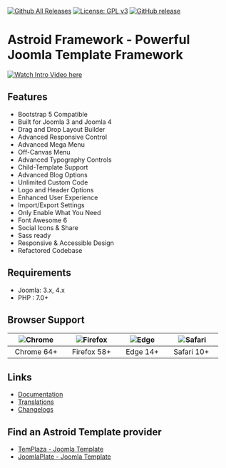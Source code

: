 [![Github All Releases](https://img.shields.io/github/downloads/templaza/astroid-framework/total.svg)](https://github.com/templaza/astroid-framework/releases)
[![License: GPL v3](https://img.shields.io/badge/License-GPL%20v3-blue.svg)](http://www.gnu.org/licenses/gpl-3.0)
[![GitHub release](https://img.shields.io/github/release/templaza/astroid-framework.svg)](https://github.com/templaza/astroid-framework/releases)

# Astroid Framework - Powerful Joomla Template Framework

[![Watch Intro Video here](https://www.joomdev.com/images/githubassets/astroid-play.jpg)](https://www.youtube.com/watch?v=ZflNq3fDaXE)

## Features
* Bootstrap 5 Compatible
* Built for Joomla 3 and Joomla 4
* Drag and Drop Layout Builder
* Advanced Responsive Control
* Advanced Mega Menu
* Off-Canvas Menu
* Advanced Typography Controls
* Child-Template Support
* Advanced Blog Options
* Unlimited Custom Code
* Logo and Header Options
* Enhanced User Experience
* Import/Export Settings
* Only Enable What You Need
* Font Awesome 6
* Social Icons & Share
* Sass ready
* Responsive & Accessible Design
* Refactored Codebase

## Requirements
* Joomla: 3.x, 4.x
* PHP : 7.0+

## Browser Support
| ![Chrome](https://raw.githubusercontent.com/alrra/browser-logos/master/src/chrome/chrome_48x48.png)|![Firefox](https://raw.githubusercontent.com/alrra/browser-logos/master/src/firefox/firefox_48x48.png)|![Edge](https://raw.githubusercontent.com/alrra/browser-logos/master/src/edge/edge_48x48.png)|![Safari](https://raw.githubusercontent.com/alrra/browser-logos/master/src/safari/safari_48x48.png)|
| :---: | :---:	|:---:|:---:|
| &nbsp;&nbsp;Chrome 64+&nbsp;&nbsp; | &nbsp;&nbsp;Firefox 58+&nbsp;&nbsp; | &nbsp;&nbsp;Edge 14+&nbsp;&nbsp; | &nbsp;&nbsp;Safari 10+ &nbsp;&nbsp; |

## Links
* [Documentation](https://github.com/templaza/astroid-framework/wiki)
* [Translations](https://github.com/templaza/astroid-framework/tree/language)
* [Changelogs](https://github.com/templaza/astroid-framework/releases)

## Find an Astroid Template provider
* [TemPlaza - Joomla Template](https://www.templaza.com/joomla-templates.html)
* [JoomlaPlate - Joomla Template](https://www.joomlaplates.com/)